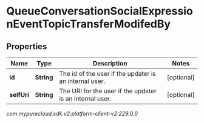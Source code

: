 # QueueConversationSocialExpressionEventTopicTransferModifedBy


## Properties

| Name | Type | Description | Notes |
| ------------ | ------------- | ------------- | ------------- |
| **id** | **String** | The id of the user if the updater is an internal user. |  [optional] |
| **selfUri** | **String** | The URI for the user if the updater is an internal user. |  [optional] |




_com.mypurecloud.sdk.v2:platform-client-v2:229.0.0_
